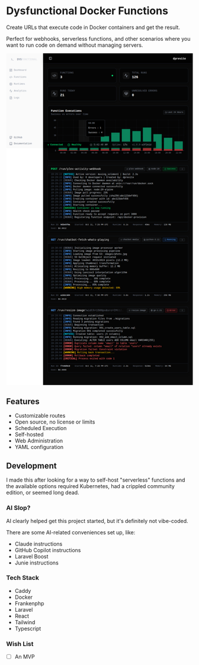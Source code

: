 # Dysfunctional Docker Functions

Create URLs that execute code in Docker containers and get the result.

Perfect for webhooks, serverless functions, and other scenarios
where you want to run code on demand without managing servers.

![Dashboard Screenshot](dashboard-screenshot.png)

## Features

- Customizable routes
- Open source, no license or limits
- Scheduled Execution
- Self-hosted
- Web Administration
- YAML configuration

## Development

I made this after looking for a way to self-host "serverless" functions
and the available options required Kubernetes, had a crippled community
edition, or seemed long dead.

### AI Slop?

AI clearly helped get this project started, but it's definitely not
vibe-coded.

There are some AI-related conveniences set up, like:

- Claude instructions
- GitHub Copilot instructions
- Laravel Boost
- Junie instructions

### Tech Stack

- Caddy
- Docker
- Frankenphp
- Laravel
- React
- Tailwind
- Typescript

### Wish List

- [ ] An MVP

